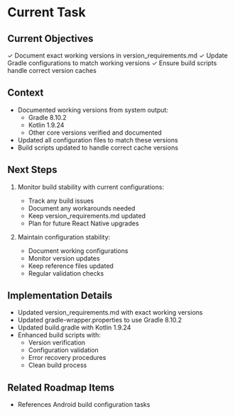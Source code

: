 # Current Task

## Current Objectives
✓ Document exact working versions in version_requirements.md
✓ Update Gradle configurations to match working versions
✓ Ensure build scripts handle correct version caches

## Context
- Documented working versions from system output:
  - Gradle 8.10.2
  - Kotlin 1.9.24
  - Other core versions verified and documented
- Updated all configuration files to match these versions
- Build scripts updated to handle correct cache versions

## Next Steps
1. Monitor build stability with current configurations:
   - Track any build issues
   - Document any workarounds needed
   - Keep version_requirements.md updated
   - Plan for future React Native upgrades

2. Maintain configuration stability:
   - Document working configurations
   - Monitor version updates
   - Keep reference files updated
   - Regular validation checks

## Implementation Details
- Updated version_requirements.md with exact working versions
- Updated gradle-wrapper.properties to use Gradle 8.10.2
- Updated build.gradle with Kotlin 1.9.24
- Enhanced build scripts with:
  * Version verification
  * Configuration validation
  * Error recovery procedures
  * Clean build process

## Related Roadmap Items
- References Android build configuration tasks
